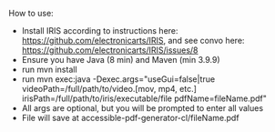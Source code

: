 How to use:
- Install IRIS according to instructions here: https://github.com/electronicarts/IRIS, and see convo here: https://github.com/electronicarts/IRIS/issues/8
- Ensure you have Java (8 min) and Maven (min 3.9.9)
- run mvn install
- run mvn exec:java -Dexec.args="useGui=false|true videoPath=/full/path/to/video.[mov, mp4, etc.] irisPath=/full/path/to/iris/executable/file pdfName=fileName.pdf"
- All args are optional, but you will be prompted to enter all values
- File will save at accessible-pdf-generator-cl/fileName.pdf
